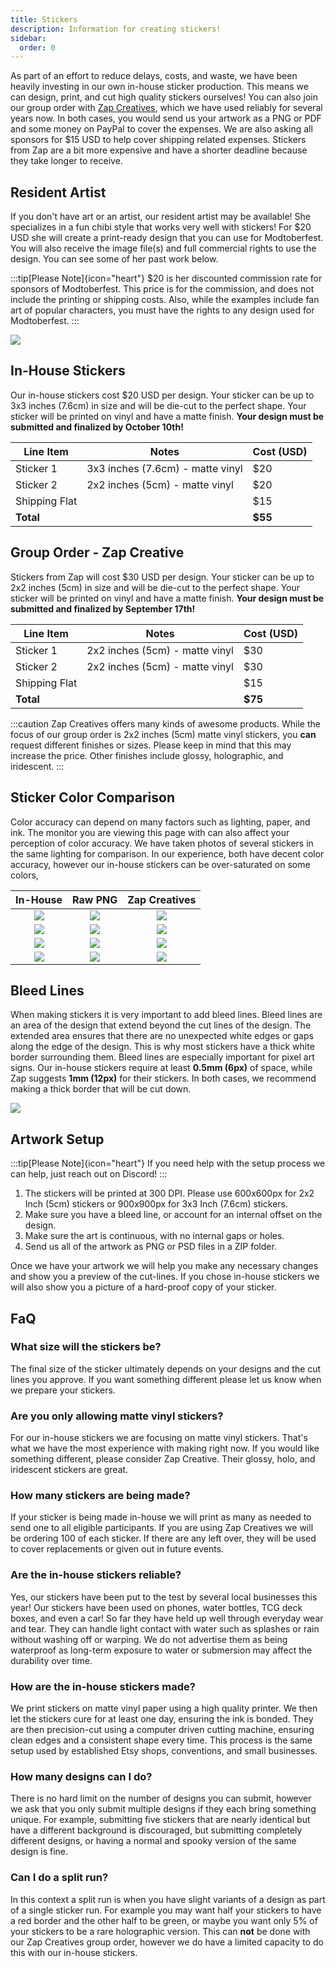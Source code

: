 ```yaml
---
title: Stickers
description: Information for creating stickers!
sidebar:
  order: 0
---
```


As part of an effort to reduce delays, costs, and waste, we have been heavily investing in our own in-house sticker
production. This means we can design, print, and cut high quality stickers ourselves! You can also join our group order
with [Zap Creatives](https://zapcreatives.com), which we have used reliably for several years now. In both cases, you would send us your
artwork as a PNG or PDF and some money on PayPal to cover the expenses. We are also asking all sponsors for $15 USD to
help cover shipping related expenses. Stickers from Zap are a bit more expensive and have a shorter deadline because
they take longer to receive.

## Resident Artist
If you don't have art or an artist, our resident artist may be available! She specializes in a fun chibi style that
works very well with stickers! For $20 USD she will create a print-ready design that you can use for Modtoberfest. You
will also receive the image file(s) and full commercial rights to use the design. You can see some of her past work
below.

:::tip[Please Note]{icon="heart"}
$20 is her discounted commission rate for sponsors of Modtoberfest. This price is for the commission, and does not
include the printing or shipping costs. Also, while the examples include fan art of popular characters, you must have
the rights to any design used for Modtoberfest.
:::

![](../../../assets/kas_sticker_designs.png)

## In-House Stickers
Our in-house stickers cost $20 USD per design. Your sticker can be up to 3x3 inches (7.6cm) in size and will be die-cut
to the perfect shape. Your sticker will be printed on vinyl and have a matte finish. **Your design must be submitted and
finalized by October 10th!**

| Line Item     | Notes                            | Cost (USD) |
|---------------|----------------------------------|------------|
| Sticker 1     | 3x3 inches (7.6cm) - matte vinyl | $20        |
| Sticker 2     | 2x2 inches (5cm) - matte vinyl   | $20        |
| Shipping Flat |                                  | $15        |
| **Total**     |                                  | **$55**    |

## Group Order - Zap Creative
Stickers from Zap will cost $30 USD per design. Your sticker can be up to 2x2 inches (5cm) in size and will be die-cut
to the perfect shape. Your sticker will be printed on vinyl and have a matte finish. **Your design must be submitted and
finalized by September 17th!**

| Line Item     | Notes                          | Cost (USD) |
|---------------|--------------------------------|------------|
| Sticker 1     | 2x2 inches (5cm) - matte vinyl | $30        |
| Sticker 2     | 2x2 inches (5cm) - matte vinyl | $30        |
| Shipping Flat |                                | $15        |
| **Total**     |                                | **$75**    |

:::caution
Zap Creatives offers many kinds of awesome products. While the focus of our group order is 2x2 inches (5cm) matte vinyl
stickers, you **can** request different finishes or sizes. Please keep in mind that this may increase the price. Other
finishes include glossy, holographic, and iridescent.
:::

## Sticker Color Comparison
Color accuracy can depend on many factors such as lighting, paper, and ink. The monitor you are viewing this page with
can also affect your perception of color accuracy. We have taken photos of several stickers in the same lighting for
comparison. In our experience, both have decent color accuracy, however our in-house stickers can be over-saturated on
some colors,

|                   In-House                   |                    Raw PNG                    |                 Zap Creatives                 |
|:--------------------------------------------:|:---------------------------------------------:|:---------------------------------------------:|
| ![](../../../assets/color_accuracy/ih_bone.png) | ![](../../../assets/color_accuracy/raw_bone.png) | ![](../../../assets/color_accuracy/zap_bone.png) |
| ![](../../../assets/color_accuracy/ih_cat.png)  | ![](../../../assets/color_accuracy/raw_cat.png)  | ![](../../../assets/color_accuracy/zap_cat.png)  |
| ![](../../../assets/color_accuracy/ih_jei.png)  | ![](../../../assets/color_accuracy/raw_jei.png)  | ![](../../../assets/color_accuracy/zap_jei.png)  |
| ![](../../../assets/color_accuracy/ih_neo.png)  | ![](../../../assets/color_accuracy/raw_neo.png)  | ![](../../../assets/color_accuracy/zap_neo.png)  |

## Bleed Lines
When making stickers it is very important to add bleed lines. Bleed lines are an area of the design that extend beyond
the cut lines of the design. The extended area ensures that there are no unexpected white edges or gaps along the edge
of the design. This is why most stickers have a thick white border surrounding them. Bleed lines are especially
important for pixel art signs. Our in-house stickers require at least **0.5mm (6px)** of space, while Zap suggests
**1mm (12px)** for their stickers. In both cases, we recommend making a thick border that will be cut down.

![](../../../assets/bleed_lines_example.png)

## Artwork Setup
:::tip[Please Note]{icon="heart"}
If you need help with the setup process we can help, just reach out on Discord!
:::

1) The stickers will be printed at 300 DPI. Please use 600x600px for 2x2 Inch (5cm) stickers or 900x900px for 3x3 Inch (7.6cm) stickers.
2) Make sure you have a bleed line, or account for an internal offset on the design.
3) Make sure the art is continuous, with no internal gaps or holes.
4) Send us all of the artwork as PNG or PSD files in a ZIP folder.

Once we have your artwork we will help you make any necessary changes and show you a preview of the cut-lines. If you
chose in-house stickers we will also show you a picture of a hard-proof copy of your sticker.

## FaQ

### What size will the stickers be?
The final size of the sticker ultimately depends on your designs and the cut lines you approve. If you want something 
different please let us know when we prepare your stickers.

### Are you only allowing matte vinyl stickers?
For our in-house stickers we are focusing on matte vinyl stickers. That's what we have the most experience with making
right now. If you would like something different, please consider Zap Creative. Their glossy, holo, and iridescent 
stickers are great.

### How many stickers are being made?
If your sticker is being made in-house we will print as many as needed to send one to all eligible participants. If you
are using Zap Creatives we will be ordering 100 of each sticker. If there are any left over, they will be used to cover
replacements or given out in future events.

### Are the in-house stickers reliable?
Yes, our stickers have been put to the test by several local businesses this year! Our stickers have been used on
phones, water bottles, TCG deck boxes, and even a car! So far they have held up well through everyday wear and tear. 
They can handle light contact with water such as splashes or rain without washing off or warping. We do not advertise 
them as being waterproof as long-term exposure to water or submersion may affect the durability over time.

### How are the in-house stickers made?
We print stickers on matte vinyl paper using a high quality printer. We then let the stickers cure for at least one day,
ensuring the ink is bonded. They are then precision-cut using a computer driven cutting machine, ensuring clean edges
and a consistent shape every time. This process is the same setup used by established Etsy shops, conventions, and small
businesses.

### How many designs can I do?
There is no hard limit on the number of designs you can submit, however we ask that you only submit multiple designs if 
they each bring something unique. For example, submitting five stickers that are nearly identical but have a different
background is discouraged, but submitting completely different designs, or having a normal and spooky version of the
same design is fine.

### Can I do a split run?
In this context a split run is when you have slight variants of a design as part of a single sticker run. For example 
you may want half your stickers to have a red border and the other half to be green, or maybe you want only 5% of your 
stickers to be a rare holographic version. This can **not** be done with our Zap Creatives group order, however we do 
have a limited capacity to do this with our in-house stickers. 